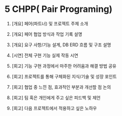 # 5 CHPP( Pair Programing)

1. [개요] 페어(파트너) 및 프로젝트 주제 소개

2. [개요] 페어 협업 방식과 작업 기록 설명

3. [개요] 요구 사항/기능 설계, DB ERD 흐름 및 구조 설명

4. [시연] 전체 구현 기능 실제 작동 시연

5. [회고] 기능 구현 과정에서 마주한 어려움과 해결 방법 공유

6. [회고] 프로젝트를 통해 구체화된 지식/기술 및 성장 포인트

7. [회고] 협업 중 느낀 점, 효과적인 부분과 개선할 점 논의

8. [회고] 팀 혹은 개인에게 주고 싶은 피드백 및 제언

9. [회고] 다음 프로젝트에서 적용하고 싶은 노하우
